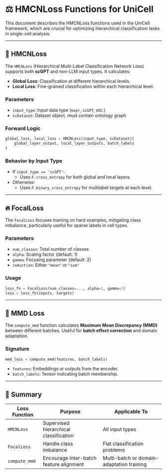 
# ⚖️ HMCNLoss Functions for UniCell

This document describes the HMCNLoss functions used in the UniCell framework, which are crucial for optimizing hierarchical classification tasks in single-cell analysis.

---

## 🧩 HMCNLoss

The `HMCNLoss` (Hierarchical Multi-Label Classification Network Loss) supports both **scGPT** and non-LLM input types. It calculates:

- **Global Loss**: Classification at different hierarchical levels.
- **Local Loss**: Fine-grained classification within each hierarchical level.

### Parameters

- `input_type`: Input data type (`expr`, `scGPT`, etc.)
- `scDataset`: Dataset object, must contain ontology graph

### Forward Logic

```python
global_loss, local_loss = HMCNLoss(input_type, scDataset)(
    global_layer_output, local_layer_outputs, batch_labels
)
```

### Behavior by Input Type

- If `input_type == 'scGPT'`:
  - Uses `F.cross_entropy` for both global and local layers.
- Otherwise:
  - Uses `F.binary_cross_entropy` for multilabel targets at each level.

---

## 🔥 FocalLoss

The `FocalLoss` focuses training on hard examples, mitigating class imbalance, particularly useful for sparse labels in cell types.

### Parameters

- `num_classes`: Total number of classes
- `alpha`: Scaling factor (default: 1)
- `gamma`: Focusing parameter (default: 2)
- `reduction`: Either `"mean"` or `"sum"`

### Usage

```python
loss_fn = FocalLoss(num_classes=..., alpha=1, gamma=2)
loss = loss_fn(inputs, targets)
```

---

## 🧬 MMD Loss

The `compute_mmd` function calculates **Maximum Mean Discrepancy (MMD)** between different batches. Useful for **batch effect correction** and domain adaptation.

### Signature

```python
mmd_loss = compute_mmd(features, batch_labels)
```

- `features`: Embeddings or outputs from the encoder.
- `batch_labels`: Tensor indicating batch membership.

---

## 📌 Summary

| Loss Function | Purpose | Applicable To |
|---------------|---------|---------------|
| `HMCNLoss` | Supervised hierarchical classification | All input types |
| `FocalLoss` | Handle class imbalance | Flat classification problems |
| `compute_mmd` | Encourage inter-batch feature alignment | Multi-batch or domain-adaptation training |

